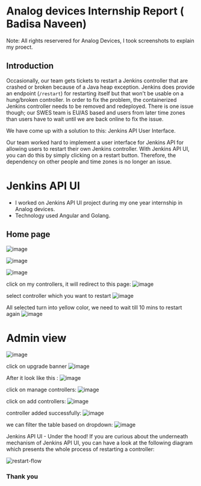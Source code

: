 # Analog devices Internship Report ( Badisa Naveen)

Note: All rights reservered for Analog Devices, I took screenshots to explain my proect.

## Introduction 
Occasionally, our team gets tickets to restart a Jenkins controller that 
are crashed or broken because of a Java heap exception. Jenkins does provide 
an endpoint (`/restart`) for restarting itself but that won't be usable on 
a hung/broken controller. 
In order to fix the problem, the containerized Jenkins controller needs to 
be removed and redeployed. There is one issue though; our SWES team is 
EU/AS based and users from later time zones than users have to wait until 
we are back online to fix the issue. 

We have come up with a solution to this: Jenkins API User Interface. 

Our team worked hard to implement a user interface for Jenkins API for 
allowing users to restart their own Jenkins controller. With Jenkins API 
UI, you can do this by simply clicking on a restart button. Therefore, the 
dependency on other people and time zones is no longer an issue. 

# Jenkins API UI 
- I worked on Jenkins API UI project during my one year internship in Analog devices. 
- Technology used Angular and Golang.

## Home page
![image](https://github.com/naveen5655/Resume/assets/89301294/544c85c5-6d60-4244-a800-bd2600ded5e1)

![image](https://github.com/naveen5655/Resume/assets/89301294/bf6ff68a-eded-4aa9-b886-3fc74e5cc4cd)

![image](https://github.com/naveen5655/Resume/assets/89301294/8059a980-67bc-4394-adc4-00f001d79a65)

click on my controllers, it will redirect to this page:
![image](https://github.com/naveen5655/Resume/assets/89301294/c2992f8a-c0cc-44d6-ac93-abaa82863eb9)

select controller which you want to restart
![image](https://github.com/naveen5655/Resume/assets/89301294/01260d2c-d89b-43b2-b796-12fd8f0de6a1)

All selected turn into yellow color, we need to wait till 10 mins to restart again
![image](https://github.com/naveen5655/Resume/assets/89301294/28751c16-b8cb-48d9-9d58-bb92892db0ab)

# Admin view

![image](https://github.com/naveen5655/Resume/assets/89301294/586021a9-7f2d-4732-b618-3cb70fa21333)

click on upgrade banner
![image](https://github.com/naveen5655/Resume/assets/89301294/569c759e-3c38-4b5c-aa19-cb0507d81dc5)

After it look like this :
![image](https://github.com/naveen5655/Resume/assets/89301294/ef81a4ea-a789-40ed-b822-d08ff465bf99)

click on manage controllers:
![image](https://github.com/naveen5655/Resume/assets/89301294/80bd0e2e-82a6-416a-b02a-1a258587d49c)

click on add controllers:
![image](https://github.com/naveen5655/Resume/assets/89301294/8baad735-4678-4b9d-a549-b0d1961ec453)

controller added successfully:
![image](https://github.com/naveen5655/Resume/assets/89301294/4bef6bd0-2673-4429-9556-9bd7e4ce91f0)

we can filter the table based on dropdown:
![image](https://github.com/naveen5655/Resume/assets/89301294/1a20df50-e2f9-4fce-b2f4-512435c9eba4)

Jenkins API UI - Under the hood!
If you are curious about the underneath mechanism of Jenkins API UI, you can have a look at the following diagram which presents the whole process of restarting a controller:

![restart-flow](https://github.com/naveen5655/Resume/assets/89301294/18c76605-6c2f-44f1-b792-45e9d9b6c7b6)

### Thank you
